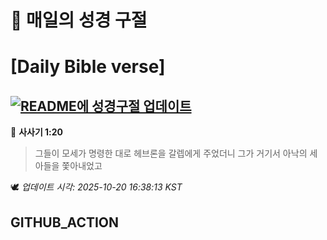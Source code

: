 # 🙏 매일의 성경 구절
# [Daily Bible verse]
## [![README에 성경구절 업데이트](https://github.com/DONGSUKA/first_test/actions/workflows/update-readme-bible.yml/badge.svg)](https://github.com/DONGSUKA/first_test/actions/workflows/update-readme-bible.yml)
<!-- START_BIBLE_VERSE -->
📖 **사사기 1:20**
> 그들이 모세가 명령한 대로 헤브론을 갈렙에게 주었더니 그가 거기서 아낙의 세 아들을 쫓아내었고

🕊️ _업데이트 시각: 2025-10-20 16:38:13 KST_
  <!-- END_BIBLE_VERSE -->
## GITHUB_ACTION
